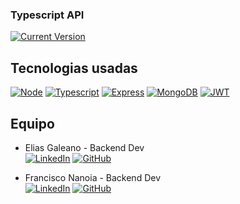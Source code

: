 ### Typescript API
[![Current Version](https://img.shields.io/badge/version-1.0-green.svg)](https://github.com/fnanoia/API-typescript) 

<!-- TECHNOLOGIES -->
## Tecnologias usadas

[![Node][node-shield]][node-url]
[![Typescript][typescript-shield]][typescript-url]
[![Express][express-shield]][express-url]
[![MongoDB][mongo-shield]][mongo-url]
[![JWT][jwt-shield]][jwt-url]

<!-- TEAM INFO -->
## Equipo
* Elias Galeano - Backend Dev 
<br>[![LinkedIn][linkedin-shield]][linkedin-url-elias]  [![GitHub][github-shield]][github-url-elias]

* Francisco Nanoia - Backend Dev 
<br>[![LinkedIn][linkedin-shield]][linkedin-url-fran]  [![GitHub][github-shield]][github-url-fran]

<!-- LINKS -->
[linkedin-shield]: https://img.shields.io/badge/-LinkedIn-black.svg?style=for-the-badge&logo=linkedin&colorB=555
[linkedin-url-fran]: https://linkedin.com/in/fnanoia
[linkedin-url-elias]: https://www.linkedin.com/in/elias-david-galeano/

[github-shield]: https://img.shields.io/badge/Github-61DAFB.svg?style=for-the-badge&logo=github&logoColor=FFFFFF
[github-url-elias]: https://github.com/galeanoelias
[github-url-fran]: https://github.com/fnanoia


<!-- TECH LINKS -->
[node-url]: https://nodejs.org/
[typescript-url]: https://www.typescriptlang.org
[express-url]: https://expressjs.com/
[mongo-url]: https://www.mongodb.com
[jwt-url]: https://jwt.io/

<!-- SHIELDS -->

[node-shield]: https://img.shields.io/badge/Node.js-43853D?style=for-the-badge&logo=node.js&logoColor=white
[typescript-shield]: https://img.shields.io/badge/TypeScript-007ACC?style=for-the-badge&logo=typescript&logoColor=white
[express-shield]: https://img.shields.io/badge/Express.js-404D59?style=for-the-badge
[mongo-shield]: https://img.shields.io/badge/MongoDB-4EA94B?style=for-the-badge&logo=mongodb&logoColor=white
[jwt-shield]: https://img.shields.io/badge/json%20web%20tokens-323330?style=for-the-badge&logo=json-web-tokens&logoColor=pink
